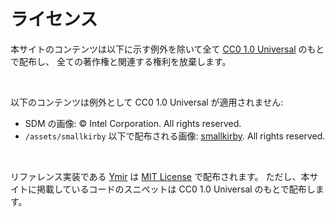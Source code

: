 # ライセンス

本サイトのコンテンツは以下に示す例外を除いて全て [CC0 1.0 Universal](https://creativecommons.org/publicdomain/zero/1.0/) のもとで配布し、
全ての著作権と関連する権利を放棄します。

<br>

以下のコンテンツは例外として CC0 1.0 Universal が適用されません:

- SDM の画像: © Intel Corporation. All rights reserved.
- `/assets/smallkirby` 以下で配布される画像: [smallkirby](https://github.com/smallkirby). All rights reserved.

<br>

リファレンス実装である [Ymir](https://github.com/smallkirby/ymir) は [MIT License](https://opensource.org/license/mit) で配布されます。
ただし、本サイトに掲載しているコードのスニペットは CC0 1.0 Universal のもとで配布します。
